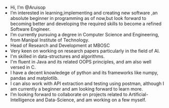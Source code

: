 -  Hi, I’m @Aruisop
-  I’m interested in learning,implementing and creating new software ,an absolute beginner in programming as of now,but look forward to becoming better and developing the required skills to become a refined 
   Software Engineer.  
-  I’m currently pursuing a degree in Computer Science and Engineering, from Manipal Institute of Technology.
-  Head of Research and Development at MBOSC
-  Very keen on working on research papers particularly in the field of AI.
-  I'm skilled in data-structures and algorithms.
-  I'm fluent in Java and its related OOPS principles, and am also well versed in C.
-  I have a decent knowledege of python and its frameworks like numpy, pandas and matplotlib.
-  I can also work with API extraction and testing using postman, although I am currently a beginner and am looking forward to learn more.
-  I’m looking forward to collaborate on projects related to Artificial-Intelligence and Data-Science, and am working on a few myself. 
   
   
  


